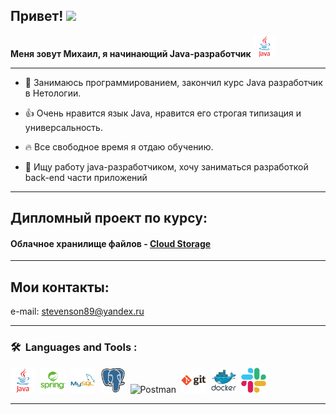## Привет! <img src="https://media.giphy.com/media/hvRJCLFzcasrR4ia7z/giphy.gif" width="30px"/>
**Меня зовут Михаил, я начинающий Java-разработчик** <img src="https://github.com/devicons/devicon/blob/master/icons/java/java-original-wordmark.svg" title="Java" alt="Java" width="35" height="35"/>&nbsp;
</p>

---


- :herb: Занимаюсь программированием, закончил курс Java разработчик в Нетологии. 

- :thumbsup: Очень нравится язык Java, нравится его строгая типизация и универсальность.

- :fire: Все свободное время я отдаю обучению. 

- :telescope: Ищу работу java-разработчиком, хочу заниматься разработкой back-end части приложений

</p>

---
## Дипломный проект по курсу:

#### Облачное хранилище файлов - [Cloud Storage](https://github.com/mEvseev9795/netology_cloud_storage_backend_)
</p>

---

## Мои контакты:
e-mail: stevenson89@yandex.ru

</p>

---

### 🛠 &nbsp;Languages and Tools :
<p>
<img src="https://github.com/devicons/devicon/blob/master/icons/java/java-original-wordmark.svg" title="Java" alt="Java" width="40" height="40"/>&nbsp;
<img src="https://github.com/devicons/devicon/blob/master/icons/spring/spring-original-wordmark.svg" title="Spring" alt="Spring" width="40" height="40"/>&nbsp;
<img src="https://github.com/devicons/devicon/blob/master/icons/mysql/mysql-original-wordmark.svg" title="MySQL"  alt="MySQL" width="40" height="40"/>&nbsp;
<img src="https://github.com/devicons/devicon/blob/master/icons/postgresql/postgresql-original.svg"  title="PostgreSQL" **alt="PostgreSQL" width="40" height="40"/>&nbsp; 
<img src="https://www.vectorlogo.zone/logos/getpostman/getpostman-icon.svg" title="Postman"  alt="Postman" width="40" height="40"/>&nbsp;
<img src="https://github.com/devicons/devicon/blob/master/icons/git/git-original-wordmark.svg" title="Git" **alt="Git" width="40" height="40"/>&nbsp;
<img src="https://github.com/devicons/devicon/blob/master/icons/docker/docker-original-wordmark.svg"  title="Docker" **alt="Docker" width="40" height="40"/>&nbsp;
<img src="https://github.com/devicons/devicon/blob/master/icons/slack/slack-original.svg"  title="Slack" **alt="Slack" width="40" height="40"/>&nbsp; 
 
</p>

---
